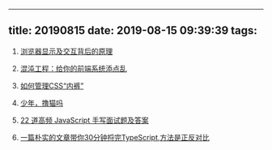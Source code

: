 <!--
 * @Description: In User Settings Edit
 * @Author: your name
 * @Date: 2019-08-15 09:39:39
 * @LastEditTime: 2019-08-15 10:07:00
 * @LastEditors: Please set LastEditors
 -->
---
title: 20190815
date: 2019-08-15 09:39:39
tags:
---


1. [浏览器显示及交互背后的原理](https://juejin.im/post/5d4f8d96f265da03a715c469)

2. [混沌工程：给你的前端系统添点乱](https://juejin.im/post/5d4ab921e51d4562165534a1)

3. [如何管理CSS“内裤”](https://juejin.im/post/5ba862d9f265da0ae472868a)

4. [少年，撸猫吗](https://juejin.im/post/5d5137066fb9a06b2a203214)

5. [22 道高频 JavaScript 手写面试题及答案](https://juejin.im/post/5d51e16d6fb9a06ae17d6bbc)

6. [一篇朴实的文章带你30分钟捋完TypeScript,方法是正反对比](https://juejin.im/post/5d53a8895188257fad671cbc)